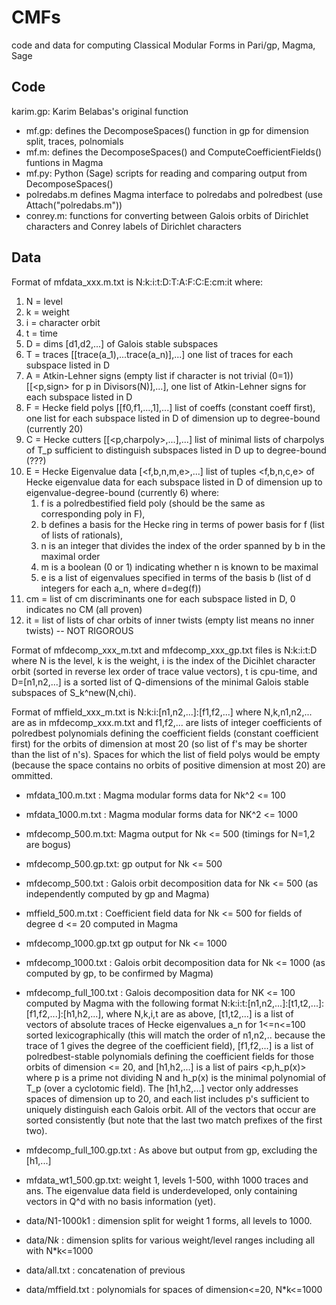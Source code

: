 CMFs
===

code and data for computing Classical Modular Forms in Pari/gp, Magma,
Sage

Code
-------

karim.gp: Karim Belabas's original function
* mf.gp: defines the DecomposeSpaces() function in gp for dimension split, traces, polnomials
* mf.m: defines the DecomposeSpaces() and ComputeCoefficientFields() funtions in Magma
* mf.py: Python (Sage) scripts for reading and comparing output from DecomposeSpaces()
* polredabs.m defines Magma interface to polredabs and polredbest (use Attach("polredabs.m"))
* conrey.m: functions for converting between Galois orbits of Dirichlet characters and Conrey labels of Dirichlet characters

Data
-------

Format of mfdata_xxx.m.txt is N:k:i:t:D:T:A:F:C:E:cm:it
where:

 1) N = level
 2) k = weight
 3) i = character orbit
 4) t = time
 5) D = dims [d1,d2,...] of Galois stable subspaces
 6) T = traces [[trace(a_1),...trace(a_n)],...] one list of traces for each subspace listed in D
 7) A = Atkin-Lehner signs (empty list if character is not trivial (0=1)) [[<p,sign> for p in Divisors(N)],...], one list of Atkin-Lehner signs for each subspace listed in D
 8) F = Hecke field polys [[f0,f1,...,1],...] list of coeffs (constant coeff first), one list for each subspace listed in D of dimension up to degree-bound (currently 20)
 9) C = Hecke cutters [[<p,charpoly>,...],...] list of minimal lists of charpolys of T_p sufficient to distinguish subspaces listed in D up to degree-bound (???)
10) E = Hecke Eigenvalue data [<f,b,n,m,e>,...] list of tuples <f,b,n,c,e> of Hecke eigenvalue data for each subspace listed in D of dimension up to eigenvalue-degree-bound (currently 6) where:
      1) f is a polredbestified field poly (should be the same as corresponding poly in F),
      2) b defines a basis for the Hecke ring in terms of power basis for f (list of lists of rationals),
      3) n is an integer that divides the index of the order spanned by b in the maximal order
      4) m is a boolean (0 or 1) indicating whether n is known to be maximal
      5) e is a list of eigenvalues specified in terms of the basis b (list of d integers for each a_n, where d=deg(f))
11) cm = list of cm discriminants one for each subspace listed in D, 0 indicates no CM (all proven)
12) it = list of lists of char orbits of inner twists (empty list means no inner twists) -- NOT RIGOROUS

Format of mfdecomp_xxx_m.txt and mfdecomp_xxx_gp.txt files is N:k:i:t:D where N is the level, k is the weight, i is the index of the Dicihlet character orbit (sorted in reverse lex order of trace value vectors), t is cpu-time, and D=[n1,n2,...] is a sorted list of Q-dimensions of the minimal Galois stable subspaces of S_k^new(N,chi).

Format of mffield_xxx_m.txt is N:k:i:[n1,n2,...]:[f1,f2,...] where N,k,n1,n2,... are as in mfdecomp_xxx.m.txt and f1,f2,... are lists of integer coefficients of polredbest polynomials defining the coefficient fields (constant coefficient first) for the orbits of dimension at most 20 (so list of f's may be shorter than the list of n's).  Spaces for which the list of field polys would be empty (because the space contains no orbits of positive dimension at most 20) are ommitted.

* mfdata_100.m.txt : Magma modular forms data for Nk^2 <= 100
* mfdata_1000.m.txt : Magma modular forms data for NK^2 <= 1000

* mfdecomp_500.m.txt: Magma output for Nk <= 500 (timings for N=1,2 are bogus)
* mfdecomp_500.gp.txt: gp output for Nk <= 500
* mfdecomp_500.txt : Galois orbit decomposition data for Nk <= 500 (as independently computed by gp and Magma)
* mffield_500.m.txt : Coefficient field data for Nk <= 500 for fields of degree d <= 20 computed in Magma

* mfdecomp_1000.gp.txt gp output for Nk <= 1000
* mfdecomp_1000.txt : Galois orbit decomposition data for Nk <= 1000 (as computed by gp, to be confirmed by Magma)

* mfdecomp_full_100.txt : Galois decomposition data for NK <= 100 computed by Magma with the following format N:k:i:t:[n1,n2,...]:[t1,t2,...]:[f1,f2,...]:[h1,h2,...], where N,k,i,t are as above, [t1,t2,...] is a list of vectors of absolute traces of Hecke eigenvalues a_n for 1<=n<=100 sorted lexicographically (this will match the order of n1,n2,.. because the trace of 1 gives the degree of the coefficient field), [f1,f2,...] is a list of polredbest-stable polynomials defining the coefficient fields for those orbits of dimension <= 20, and [h1,h2,...] is a list of pairs <p,h_p(x)> where p is a prime not dividing N and h_p(x) is the minimal polynomial of T_p (over a cyclotomic field).  The [h1,h2,...] vector only addresses spaces of dimension up to 20, and each list includes p's sufficient to uniquely distinguish each Galois orbit.  All of the vectors that occur are sorted consistently (but note that the last two match prefixes of the first two).

* mfdecomp_full_100.gp.txt : As above but output from gp, excluding the [h1,...]

* mfdata_wt1_500.gp.txt: weight 1, levels 1-500, withh 1000 traces and
  ans. The eigenvalue data field is underdeveloped, only containing
  vectors in Q^d with no basis information (yet).

* data/N1-1000k1 : dimension split for weight 1 forms, all levels to 1000.
* data/N*k* : dimension splits for various weight/level ranges including all with N*k<=1000
* data/all.txt : concatenation of previous
* data/mffield.txt : polynomials for spaces of dimension<=20, N*k<=1000


